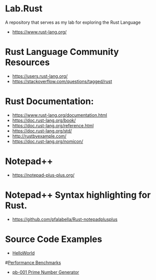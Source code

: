 # Lab.Rust
A repository that serves as my lab for exploring the Rust Language
* https://www.rust-lang.org/

# Rust Language Community Resources
* https://users.rust-lang.org/
* https://stackoverflow.com/questions/tagged/rust

# Rust Documentation:
* https://www.rust-lang.org/documentation.html
* https://doc.rust-lang.org/book/
* https://doc.rust-lang.org/reference.html
* https://doc.rust-lang.org/std/
* http://rustbyexample.com/ 
* https://doc.rust-lang.org/nomicon/ 

# Notepad++ 
* https://notepad-plus-plus.org/

# Notepad++ Syntax highlighting for Rust.
* https://github.com/pfalabella/Rust-notepadplusplus

# Source Code Examples
* [HelloWorld](https://github.com/intltechventures/Lab.Rust/tree/master/labs/HelloWorld/src)

#[Performance Benchmarks](https://github.com/intltechventures/Lab.Rust/tree/master/benchmarks)
* [pb-001 Prime Number Generator](https://github.com/intltechventures/Lab.Rust/tree/master/benchmarks/src/pb-001)